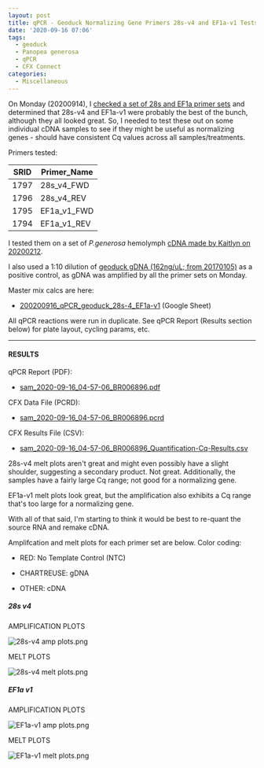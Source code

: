 ```yaml
---
layout: post
title: qPCR - Geoduck Normalizing Gene Primers 28s-v4 and EF1a-v1 Tests
date: '2020-09-16 07:06'
tags:
  - geoduck
  - Panopea generosa
  - qPCR
  - CFX Connect
categories:
  - Miscellaneous
---
```

On Monday (20200914), I [checked a set of 28s and EF1a primer sets](https://robertslab.github.io/sams-notebook/2020/09/14/qPCR-Geoduck-Normalizing-Gene-Primer-Checks.html) and determined that 28s-v4 and EF1a-v1 were probably the best of the bunch, although they all looked great. So, I needed to test these out on some individual cDNA samples to see if they might be useful as normalizing genes - should have consistent Cq values across all samples/treatments.

Primers tested:

| SRID | Primer_Name |
|------|-------------|
| 1797 | 28s_v4_FWD  |
| 1796 | 28s_v4_REV  |
| 1795 | EF1a_v1_FWD |
| 1794 | EF1a_v1_REV |

I tested them on a set of _P.generosa_ hemolymph [cDNA made by Kaitlyn on 20200212](https://genefish.wordpress.com/2020/02/12/kaitlyns-notebook-testing-new-primers-on-geoduck-hemolymph-rna/).

I also used a 1:10 dilution of [geoduck gDNA (162ng/uL; from 20170105)](https://robertslab.github.io/sams-notebook/2017/01/05/dna-isolation-geoduck-gdna-for-illumina-initiated-sequencing-project.html) as a positive control, as gDNA was amplified by all the primer sets on Monday.

Master mix calcs are here:

- [200200916_qPCR_geoduck_28s-4_EF1a-v1](https://docs.google.com/spreadsheets/d/1JzsMf3iLz01wbwjqYCCCpHoFNqFgMO-EVtax_hXq4Ss/edit?usp=sharing) (Google Sheet)

All qPCR reactions were run in duplicate. See qPCR Report (Results section below) for plate layout, cycling params, etc.

---

#### RESULTS

qPCR Report (PDF):

- [sam_2020-09-16_04-57-06_BR006896.pdf](https://owl.fish.washington.edu/Athaliana/qPCR_data/qPCR_reports/sam_2020-09-16_04-57-06_BR006896.pdf)

CFX Data File (PCRD):

- [sam_2020-09-16_04-57-06_BR006896.pcrd](https://owl.fish.washington.edu/scaphapoda/qPCR_data/cfx_connect_data/sam_2020-09-16_04-57-06_BR006896.pcrd)


CFX Results File (CSV):

- [sam_2020-09-16_04-57-06_BR006896_Quantification-Cq-Results.csv](https://owl.fish.washington.edu/Athaliana/qPCR_data/sam_2020-09-16_04-57-06_BR006896_Quantification-Cq-Results.csv)

28s-v4 melt plots aren't great and might even possibly have a slight shoulder, suggesting a secondary product. Not great. Additionally, the samples have a fairly large Cq range; not good for a normalizing gene.

EF1a-v1 melt plots look great, but the amplification also exhibits a Cq range that's too large for a normalizing gene.

With all of that said, I'm starting to think it would be best to re-quant the source RNA and remake cDNA.

Amplifcation and melt plots for each primer set are below. Color coding:

- RED: No Template Control (NTC)

- CHARTREUSE: gDNA

- OTHER: cDNA

##### 28s v4

AMPLIFICATION PLOTS

![28s-v4 amp plots.png ](https://owl.fish.washington.edu/Athaliana/qPCR_data/sam_2020-09-16_04-57-06_BR006896_28s-v4_amp_plots.png)

MELT PLOTS

![28s-v4 melt plots.png ](https://owl.fish.washington.edu/Athaliana/qPCR_data/sam_2020-09-16_04-57-06_BR006896_28s-v4_melt_plots.png)

##### EF1a v1

AMPLIFICATION PLOTS

![EF1a-v1 amp plots.png ](https://owl.fish.washington.edu/Athaliana/qPCR_data/sam_2020-09-16_04-57-06_BR006896_EF1a-v1_amp_plots.png)

MELT PLOTS

![EF1a-v1 melt plots.png ](https://owl.fish.washington.edu/Athaliana/qPCR_data/sam_2020-09-16_04-57-06_BR006896_EF1a-v1_melt_plots.png)
